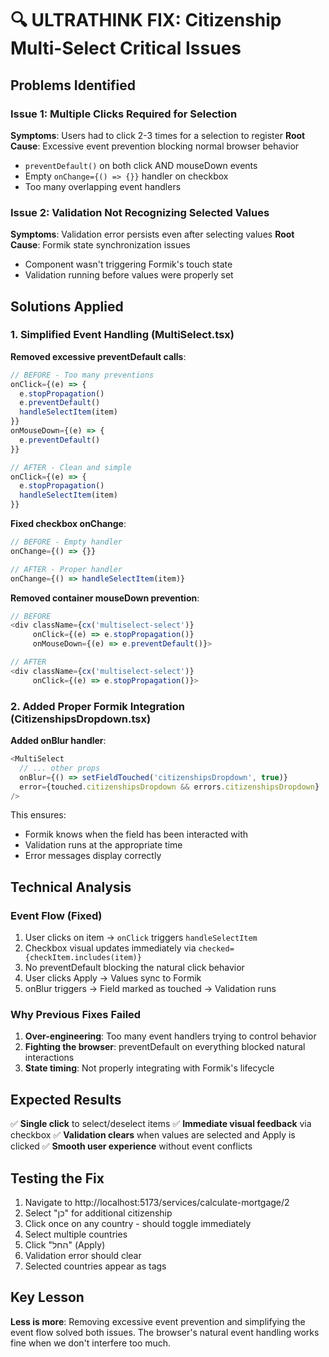 # 🔍 ULTRATHINK FIX: Citizenship Multi-Select Critical Issues

## Problems Identified

### Issue 1: Multiple Clicks Required for Selection
**Symptoms**: Users had to click 2-3 times for a selection to register
**Root Cause**: Excessive event prevention blocking normal browser behavior
- `preventDefault()` on both click AND mouseDown events
- Empty `onChange={() => {}}` handler on checkbox
- Too many overlapping event handlers

### Issue 2: Validation Not Recognizing Selected Values
**Symptoms**: Validation error persists even after selecting values
**Root Cause**: Formik state synchronization issues
- Component wasn't triggering Formik's touch state
- Validation running before values were properly set

## Solutions Applied

### 1. Simplified Event Handling (MultiSelect.tsx)

**Removed excessive preventDefault calls**:
```typescript
// BEFORE - Too many preventions
onClick={(e) => {
  e.stopPropagation()
  e.preventDefault()
  handleSelectItem(item)
}}
onMouseDown={(e) => {
  e.preventDefault()
}}

// AFTER - Clean and simple
onClick={(e) => {
  e.stopPropagation()
  handleSelectItem(item)
}}
```

**Fixed checkbox onChange**:
```typescript
// BEFORE - Empty handler
onChange={() => {}}

// AFTER - Proper handler
onChange={() => handleSelectItem(item)}
```

**Removed container mouseDown prevention**:
```typescript
// BEFORE
<div className={cx('multiselect-select')}
     onClick={(e) => e.stopPropagation()}
     onMouseDown={(e) => e.preventDefault()}>

// AFTER
<div className={cx('multiselect-select')}
     onClick={(e) => e.stopPropagation()}>
```

### 2. Added Proper Formik Integration (CitizenshipsDropdown.tsx)

**Added onBlur handler**:
```typescript
<MultiSelect
  // ... other props
  onBlur={() => setFieldTouched('citizenshipsDropdown', true)}
  error={touched.citizenshipsDropdown && errors.citizenshipsDropdown}
/>
```

This ensures:
- Formik knows when the field has been interacted with
- Validation runs at the appropriate time
- Error messages display correctly

## Technical Analysis

### Event Flow (Fixed)
1. User clicks on item → `onClick` triggers `handleSelectItem`
2. Checkbox visual updates immediately via `checked={checkItem.includes(item)}`
3. No preventDefault blocking the natural click behavior
4. User clicks Apply → Values sync to Formik
5. onBlur triggers → Field marked as touched → Validation runs

### Why Previous Fixes Failed
1. **Over-engineering**: Too many event handlers trying to control behavior
2. **Fighting the browser**: preventDefault on everything blocked natural interactions
3. **State timing**: Not properly integrating with Formik's lifecycle

## Expected Results

✅ **Single click** to select/deselect items
✅ **Immediate visual feedback** via checkbox
✅ **Validation clears** when values are selected and Apply is clicked
✅ **Smooth user experience** without event conflicts

## Testing the Fix

1. Navigate to http://localhost:5173/services/calculate-mortgage/2
2. Select "כן" for additional citizenship
3. Click once on any country - should toggle immediately
4. Select multiple countries
5. Click "החל" (Apply)
6. Validation error should clear
7. Selected countries appear as tags

## Key Lesson

**Less is more**: Removing excessive event prevention and simplifying the event flow solved both issues. The browser's natural event handling works fine when we don't interfere too much.